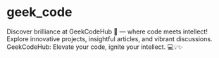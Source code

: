 # geek_code
Discover brilliance at GeekCodeHub 🚀 — where code meets intellect! Explore innovative projects, insightful articles, and vibrant discussions. GeekCodeHub: Elevate your code, ignite your intellect. 💻💡✨
